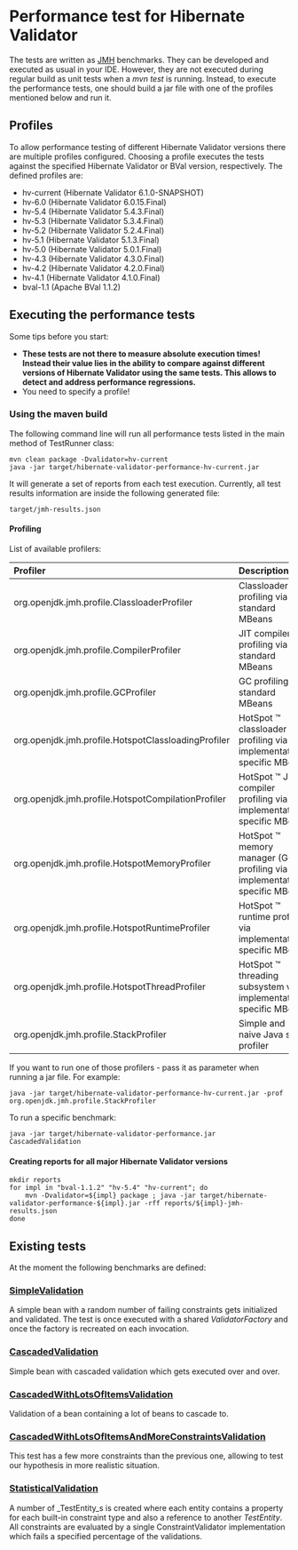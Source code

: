 # Performance test for Hibernate Validator

The tests are written as [JMH](http://openjdk.java.net/projects/code-tools/jmh/) benchmarks. They can be developed and
executed as usual in your IDE. However, they are not executed during regular build as unit tests when a _mvn test_ is
running. Instead, to execute the performance tests, one should build a jar file with one of the profiles mentioned
below and run it.

## Profiles

To allow performance testing of different Hibernate Validator versions there are multiple profiles configured.
Choosing a profile executes the tests against the specified Hibernate Validator or BVal version, respectively. The
defined profiles are:

* hv-current (Hibernate Validator 6.1.0-SNAPSHOT)
* hv-6.0 (Hibernate Validator 6.0.15.Final)
* hv-5.4 (Hibernate Validator 5.4.3.Final)
* hv-5.3 (Hibernate Validator 5.3.4.Final)
* hv-5.2 (Hibernate Validator 5.2.4.Final)
* hv-5.1 (Hibernate Validator 5.1.3.Final)
* hv-5.0 (Hibernate Validator 5.0.1.Final)
* hv-4.3 (Hibernate Validator 4.3.0.Final)
* hv-4.2 (Hibernate Validator 4.2.0.Final)
* hv-4.1 (Hibernate Validator 4.1.0.Final)
* bval-1.1 (Apache BVal 1.1.2)

## Executing the performance tests

Some tips before you start:

* **These tests are not there to measure absolute execution times! Instead their value lies in the ability to compare against different
versions of Hibernate Validator using the same tests. This allows to detect and address performance regressions.**
* You need to specify a profile!

### Using the maven build

The following command line will run all performance tests listed in the main method of TestRunner class:

    mvn clean package -Dvalidator=hv-current
    java -jar target/hibernate-validator-performance-hv-current.jar

It will generate a set of reports from each test execution. Currently, all test results information are inside the following generated file:

    target/jmh-results.json

#### Profiling

List of available profilers:

| Profiler | Description |
| :--- | :--- |
| org.openjdk.jmh.profile.ClassloaderProfiler | Classloader profiling via standard MBeans |
| org.openjdk.jmh.profile.CompilerProfiler | JIT compiler profiling via standard MBeans |
| org.openjdk.jmh.profile.GCProfiler | GC profiling via standard MBeans |
| org.openjdk.jmh.profile.HotspotClassloadingProfiler | HotSpot ™ classloader profiling via implementation-specific MBeans |
| org.openjdk.jmh.profile.HotspotCompilationProfiler | HotSpot ™ JIT compiler profiling via implementation-specific MBeans |
| org.openjdk.jmh.profile.HotspotMemoryProfiler | HotSpot ™ memory manager (GC) profiling via implementation-specific MBeans |
| org.openjdk.jmh.profile.HotspotRuntimeProfiler | HotSpot ™ runtime profiling via implementation-specific MBeans |
| org.openjdk.jmh.profile.HotspotThreadProfiler | HotSpot ™ threading subsystem via implementation-specific MBeans |
| org.openjdk.jmh.profile.StackProfiler | Simple and naive Java stack profiler |

If you want to run one of those profilers - pass it as parameter when running a jar file. For example:

    java -jar target/hibernate-validator-performance-hv-current.jar -prof org.openjdk.jmh.profile.StackProfiler

To run a specific benchmark:

    java -jar target/hibernate-validator-performance.jar CascadedValidation

#### Creating reports for all major Hibernate Validator versions

    mkdir reports
    for impl in "bval-1.1.2" "hv-5.4" "hv-current"; do
        mvn -Dvalidator=${impl} package ; java -jar target/hibernate-validator-performance-${impl}.jar -rff reports/${impl}-jmh-results.json
    done

## Existing tests

At the moment the following benchmarks are defined:

### [SimpleValidation](https://github.com/hibernate/hibernate-validator/blob/main/performance/src/main/java/org/hibernate/validator/performance/simple/SimpleValidation.java)

A simple bean with a random number of failing constraints gets initialized and validated. The test is once executed with
a shared _ValidatorFactory_ and once the factory is recreated on each invocation.

### [CascadedValidation](https://github.com/hibernate/hibernate-validator/blob/main/performance/src/main/java/org/hibernate/validator/performance/cascaded/CascadedValidation.java)

Simple bean with cascaded validation which gets executed over and over.

### [CascadedWithLotsOfItemsValidation](https://github.com/hibernate/hibernate-validator/blob/main/performance/src/main/java/org/hibernate/validator/performance/cascaded/CascadedWithLotsOfItemsValidation.java)

Validation of a bean containing a lot of beans to cascade to.

### [CascadedWithLotsOfItemsAndMoreConstraintsValidation](https://github.com/hibernate/hibernate-validator/blob/main/performance/src/main/java/org/hibernate/validator/performance/cascaded/CascadedWithLotsOfItemsAndMoreConstraintsValidation.java)

This test has a few more constraints than the previous one, allowing to test our hypothesis in more realistic situation.

### [StatisticalValidation](https://github.com/hibernate/hibernate-validator/blob/main/performance/src/main/java/org/hibernate/validator/performance/statistical/StatisticalValidation.java)

A number of _TestEntity_s is created where each entity contains a property for each built-in constraint type and also a reference
to another _TestEntity_. All constraints are evaluated by a single ConstraintValidator implementation which fails a specified
percentage of the validations.
